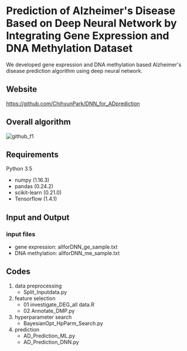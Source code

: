 # Prediction of Alzheimer's Disease Based on Deep Neural Network by Integrating Gene Expression and DNA Methylation Dataset

We developed gene expression and DNA methylation based Alzheimer's disease prediction algorithm using deep neural network.

## Website
https://github.com/ChihyunPark/DNN_for_ADprediction

## Overall algorithm
![github_f1](https://user-images.githubusercontent.com/34843393/61431751-8801f280-a969-11e9-87b3-aa3d2b569abc.PNG)

## Requirements
Python 3.5 
- numpy (1.16.3)
- pandas (0.24.2)
- scikit-learn (0.21.0)
- Tensorflow (1.4.1)

## Input and Output
### input files
- gene expression: allforDNN_ge_sample.txt
- DNA methylation: allforDNN_me_sample.txt

## Codes
1. data preprocessing
	- Split_Inputdata.py
2. feature selection
	- 01 investigate_DEG_all data.R
	- 02 Annotate_DMP.py
3. hyperparameter search
	- BayesianOpt_HpParm_Search.py
4. prediction
	- AD_Prediction_ML.py
	- AD_Prediction_DNN.py


